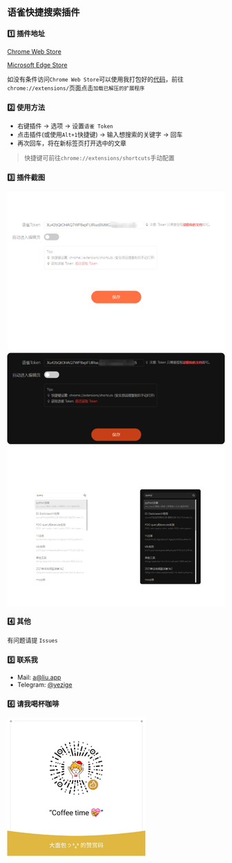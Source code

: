 ## 语雀快捷搜索插件

### 1️⃣ 插件地址

[Chrome Web Store](https://chrome.google.com/webstore/detail/yuque-helper/lffaohdkiepcnjnnbngjbmpgegbnepgf?hl=zh-CN)

[Microsoft Edge Store](https://microsoftedge.microsoft.com/addons/detail/madffokkiogcnjokeoibaadkjmjpbhhe)

如没有条件访问`Chrome Web Store`可以使用我打包好的[代码](https://github.com/yezige/yuque-search/releases/latest/download/yuque-search-release-latest.zip)，前往`chrome://extensions/`页面点击`加载已解压的扩展程序`

### 2️⃣ 使用方法

- 右键插件 -> 选项 -> 设置`语雀 Token`
- 点击插件(或使用`Alt+1`快捷键) -> 输入想搜索的关键字 -> 回车
- 再次回车，将在新标签页打开选中的文章

> 快捷键可前往`chrome://extensions/shortcuts`手动配置

### 3️⃣ 插件截图

<img src="static/images/preview2.png" height="320" alt="预览2" style="display: block;" />
<img src="static/images/preview3.png" height="320" alt="预览3" style="display: block;" />
<img src="static/images/preview1.png" height="320" alt="预览1" style="display: block;" />

### 4️⃣ 其他

有问题请提 `Issues`

### 5️⃣ 联系我

- Mail: [a@liu.app](mailto:a@liu.app)
- Telegram: [@yezige](https://t.me/yezige)

### 6️⃣ 请我喝杯咖啡

<img src="static/images/praise_small.jpg" width="320" height="320" alt="请我喝杯咖啡" />

